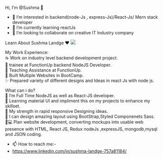   Hi, I’m @Sushma 👋
- 👀 I’m interested in backend(node-Js , express-Js)/React-Js/ Mern stack developer
- 🌱 I’m currently learning reactJs
- 💞️ I’m looking to collaborate on creative IT Industry company

Learn About Sushma Landge ❤️
<img src="https://cdn.dribbble.com/users/3853792/screenshots/13895772/media/adafde56c266d90cfb7f26f328f18b6b.png?compress=1&resize=450x338&vertical=top " />


My Work Experience:<br/>
☕ Work on industry level backend development project.<br/>
🙋 trainee at FunctionUp backend NodeJS Developer. <br/>
🙋 Teaching Assistance at FunctionUp.  <br/>
🚀 Built Multiple Websites in BootCamp.<br/>
✨ Prepared variety of different designs and Ideas in react Js with node js.<br/>
 
 What can i do? <br/>
🌱 I’m Full Time NodeJS as well as React-JS developer.<br/>
🌱 Learning material UI and impliment this on my projects to enhance my skillset.<br/>
💪 My strength in rapid responsive Designing ideas.<br/>
🎨 I can design amazing layout using BootStrap,Styled Componenets Sass.<br/>
🧑💻 Plan website development, converting mockups into usable web presence with HTML, React JS, Redux nodeJs ,expressJS, mongodb,mysql and JSON coding.<br/>

- 📫 How to reach me:-<br/>
- https://www.linkedin.com/in/sushma-landge-757a81184/
